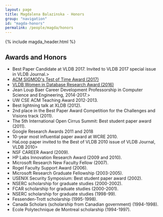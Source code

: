 ```yaml
---
layout: page
title: Magdalena Balazinska - Honors
group: "navigation"
id: "magda-honors"
permalink: /people/magda/honors
---
```


{% include magda_header.html %}

## Awards and Honors

<ul class='less-compact'>
    <li>Best Paper Candidate at VLDB 2017. Invited to VLDB 2017 special issue in VLDB Journal.></li>
    <li><a href="https://sigmod.org/sigmod-awards/citations/2017-sigmod-test-of-time-award/">ACM SIGMOD's Test of Time Award (2017)</a></li>
    <li><a href="http://vldb2016.persistent.com/awards.php">VLDB Women in Database Research Award (2016)</a></li>
    <li>Jean Loup Baer Career Development Professorship in Computer Science and Engineering, 2014-2017.></li>
    <li>UW CSE ACM Teaching Award 2012-2013.</li>
    <li>Best lightning talk at XLDB (2012).</li>
    <li>2nd place in the Best Paper Award Competition for the Challenges and Visions track (2011).</li>
    <li>The 5th International Open Cirrus Summit: Best student paper award (2011).</li>
    <li>Google Research Awards 2011 and 2018</li>
    <li>10-year most influential paper award at WCRE 2010.</li>
    <li>HaLoop paper invited to the Best of VLDB 2010 issue of VLDB Journal, VLDB 2010></li>
    <li>NSF CAREER Award (2009).</li>
    <li>HP Labs Innovation Research Award (2009 and 2010).</li>
    <li>Microsoft Research New Faculty Fellow (2007).</li>
    <li>Rogel Faculty Support Award (2006).</li>
    <li>Microsoft Research Graduate Fellowship (2003-2005).</li>
    <li>USENIX Security Symposium: Best student paper award (2002).</li>
    <li>NSERC scholarship for graduate studies (2000-2002).</li>
    <li>FCAR scholarship for graduate studies (2000-2001).</li>
    <li>NSERC scholarship for graduate studies (1998-99).</li>
    <li>Fessenden-Trott scholarship (1995-1998).</li>
    <li>Canada Scholars (scholarship from Canadian government) (1994-1998).</li>
    <li>Ecole Polytechnique de Montreal scholarship (1994-1997).</li>
</ul>
